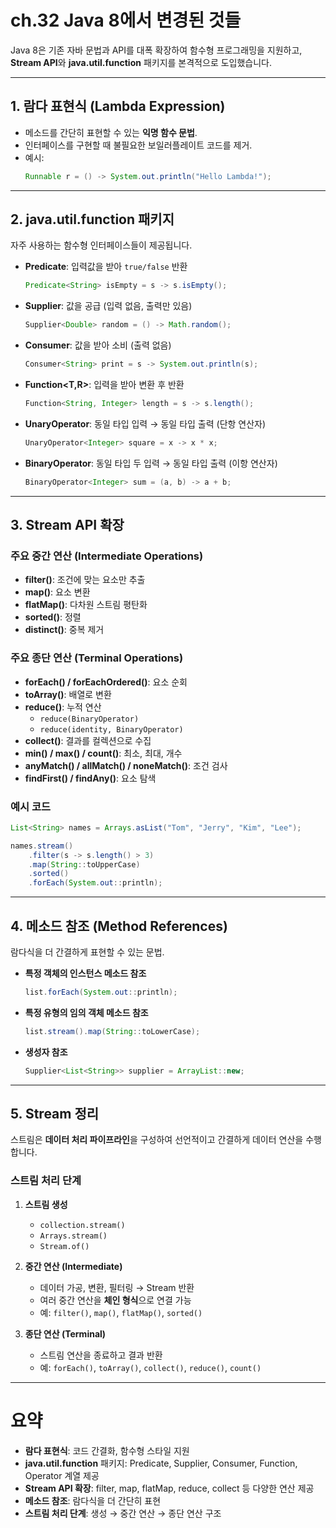 # ch.32 Java 8에서 변경된 것들

Java 8은 기존 자바 문법과 API를 대폭 확장하여 함수형 프로그래밍을 지원하고, **Stream API**와 **java.util.function** 패키지를 본격적으로 도입했습니다.

---

## 1. 람다 표현식 (Lambda Expression)
- 메소드를 간단히 표현할 수 있는 **익명 함수 문법**.
- 인터페이스를 구현할 때 불필요한 보일러플레이트 코드를 제거.
- 예시:
  ```java
  Runnable r = () -> System.out.println("Hello Lambda!");
  ```

---

## 2. java.util.function 패키지
자주 사용하는 함수형 인터페이스들이 제공됩니다.

- **Predicate<T>**: 입력값을 받아 `true/false` 반환  
  ```java
  Predicate<String> isEmpty = s -> s.isEmpty();
  ```

- **Supplier<T>**: 값을 공급 (입력 없음, 출력만 있음)  
  ```java
  Supplier<Double> random = () -> Math.random();
  ```

- **Consumer<T>**: 값을 받아 소비 (출력 없음)  
  ```java
  Consumer<String> print = s -> System.out.println(s);
  ```

- **Function<T,R>**: 입력을 받아 변환 후 반환  
  ```java
  Function<String, Integer> length = s -> s.length();
  ```

- **UnaryOperator<T>**: 동일 타입 입력 → 동일 타입 출력 (단항 연산자)  
  ```java
  UnaryOperator<Integer> square = x -> x * x;
  ```

- **BinaryOperator<T>**: 동일 타입 두 입력 → 동일 타입 출력 (이항 연산자)  
  ```java
  BinaryOperator<Integer> sum = (a, b) -> a + b;
  ```

---

## 3. Stream API 확장

### 주요 중간 연산 (Intermediate Operations)
- **filter()**: 조건에 맞는 요소만 추출  
- **map()**: 요소 변환  
- **flatMap()**: 다차원 스트림 평탄화  
- **sorted()**: 정렬  
- **distinct()**: 중복 제거  

### 주요 종단 연산 (Terminal Operations)
- **forEach() / forEachOrdered()**: 요소 순회  
- **toArray()**: 배열로 변환  
- **reduce()**: 누적 연산  
  - `reduce(BinaryOperator)`  
  - `reduce(identity, BinaryOperator)`  
- **collect()**: 결과를 컬렉션으로 수집  
- **min() / max() / count()**: 최소, 최대, 개수  
- **anyMatch() / allMatch() / noneMatch()**: 조건 검사  
- **findFirst() / findAny()**: 요소 탐색  

### 예시 코드
```java
List<String> names = Arrays.asList("Tom", "Jerry", "Kim", "Lee");

names.stream()
    .filter(s -> s.length() > 3)
    .map(String::toUpperCase)
    .sorted()
    .forEach(System.out::println);
```

---

## 4. 메소드 참조 (Method References)
람다식을 더 간결하게 표현할 수 있는 문법.

- **특정 객체의 인스턴스 메소드 참조**
  ```java
  list.forEach(System.out::println);
  ```

- **특정 유형의 임의 객체 메소드 참조**
  ```java
  list.stream().map(String::toLowerCase);
  ```

- **생성자 참조**
  ```java
  Supplier<List<String>> supplier = ArrayList::new;
  ```

---

## 5. Stream 정리
스트림은 **데이터 처리 파이프라인**을 구성하여 선언적이고 간결하게 데이터 연산을 수행합니다.

### 스트림 처리 단계
1. **스트림 생성**  
   - `collection.stream()`  
   - `Arrays.stream()`  
   - `Stream.of()`

2. **중간 연산 (Intermediate)**  
   - 데이터 가공, 변환, 필터링 → Stream 반환  
   - 여러 중간 연산을 **체인 형식**으로 연결 가능  
   - 예: `filter()`, `map()`, `flatMap()`, `sorted()`

3. **종단 연산 (Terminal)**  
   - 스트림 연산을 종료하고 결과 반환  
   - 예: `forEach()`, `toArray()`, `collect()`, `reduce()`, `count()`

---

# 요약
- **람다 표현식**: 코드 간결화, 함수형 스타일 지원  
- **java.util.function** 패키지: Predicate, Supplier, Consumer, Function, Operator 계열 제공  
- **Stream API 확장**: filter, map, flatMap, reduce, collect 등 다양한 연산 제공  
- **메소드 참조**: 람다식을 더 간단히 표현  
- **스트림 처리 단계**: 생성 → 중간 연산 → 종단 연산 구조
